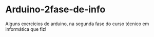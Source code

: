 # Arduino-2fase-de-info
Alguns exercícios de arduino, na segunda fase do curso técnico em informática que fiz!
